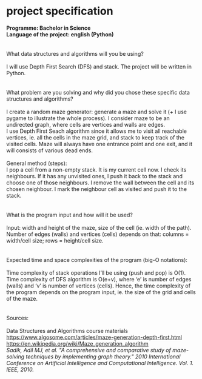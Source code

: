 # project specification
**Programme: Bachelor in Science <br/>
Language of the project: english (Python) <br/>**
<br/>
<br/>
What data structures and algorithms will you be using? <br/>
<br/>
I will use Depth First Search (DFS) and stack. The project will be written in Python. <br/>
<br/>
<br/>
What problem are you solving and why did you chose these specific data structures and algorithms?<br/>
<br/>
I create a random maze generator: generate a maze and solve it (+ I use pygame to illustrate the whole process). I consider maze to be an undirected graph, where cells are vertices and walls are edges.<br/>
I use Depth First Seach algorithm since it allows me to visit all reachable vertices, ie. all the cells in the maze grid, and stack to keep track of the visited cells. Maze will always have one entrance point and one exit, and it will consists of various dead ends. <br/>
<br/>
General method (steps): <br/>
I pop a cell from a non-empty stack. It is my current cell now. I check its neighbours. If it has any unvisited ones, I push it back to the stack and choose one of those neighbours. I remove the wall between the cell and its chosen neighbour. I mark the neighbour cell as visited and push it to the stack. <br/>
<br/>
<br/>
What is the program input and how will it be used?<br/>
<br/>
Input: width and height of the maze, size of the cell (ie. width of the path). Number of edges (walls) and vertices (cells) depends on that: columns = width/cell size; rows = height/cell size.<br/>
<br/>
<br/>
Expected time and space complexities of the program (big-O notations): <br/>
<br/>
Time complexity of stack operations I’ll be using (push and pop) is O(1). Time complexity of DFS algorithm is O(e+v), where ‘e’ is number of edges (walls) and ‘v’ is number of vertices (cells). Hence, the time complexity of the program depends on the program input, ie. the size of the grid and cells of the maze. <br/>
<br/>
<br/>
Sources:<br/>
<br/>
Data Structures and Algorithms course materials <br/>
https://www.algosome.com/articles/maze-generation-depth-first.html <br/>
https://en.wikipedia.org/wiki/Maze_generation_algorithm <br/>
*Sadik, Adil MJ, et al. "A comprehensive and comparative study of maze-solving techniques by implementing graph theory." 2010 International Conference on Artificial Intelligence and Computational Intelligence. Vol. 1. IEEE, 2010.*
